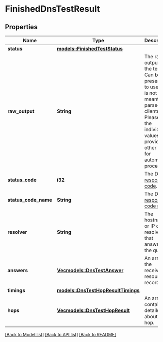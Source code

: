 # FinishedDnsTestResult

## Properties

Name | Type | Description | Notes
------------ | ------------- | ------------- | -------------
**status** | [**models::FinishedTestStatus**](FinishedTestStatus.md) |  | 
**raw_output** | **String** | The raw output of the test. Can be presented to users but is not meant to be parsed by clients. Please use the individual values provided in other fields for automated processing.  | 
**status_code** | **i32** | The DNS [response code](https://www.iana.org/assignments/dns-parameters/dns-parameters.xhtml#table-dns-parameters-6). | 
**status_code_name** | **String** | The DNS [response code name](https://www.iana.org/assignments/dns-parameters/dns-parameters.xhtml#table-dns-parameters-6). | 
**resolver** | **String** | The hostname or IP of the resolver that answered the query. | 
**answers** | [**Vec<models::DnsTestAnswer>**](DnsTestAnswer.md) | An array of the received resource records. | 
**timings** | [**models::DnsTestHopResultTimings**](DnsTestHopResult_timings.md) |  | 
**hops** | [**Vec<models::DnsTestHopResult>**](DnsTestHopResult.md) | An array containing details about each hop. | 

[[Back to Model list]](../README.md#documentation-for-models) [[Back to API list]](../README.md#documentation-for-api-endpoints) [[Back to README]](../README.md)


